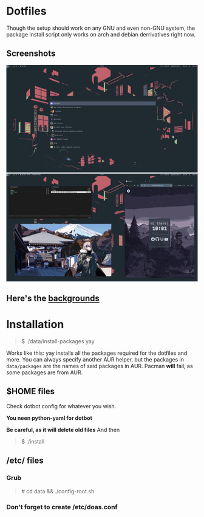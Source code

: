 # Dotfiles

Though the setup should work on any GNU and even non-GNU system, the package install script only works on arch and debian derrivatives right now.

## Screenshots

![](data/screenshots/menu.png)
![](data/screenshots/apps.png)

## Here's the [backgrounds](backgrounds.md)

# Installation

> $ ./data/install-packages yay

Works like this: yay installs all the packages required for the dotfiles and more. You can always specify another AUR helper, but the packages in `data/packages` are the names of said packages in AUR. Pacman **will** fail, as some packages are from AUR.

## $HOME files

Check dotbot config for whatever you wish.

**You neen python-yaml for dotbot**

**Be careful, as it will delete old files**
And then

> $ ./install

## /etc/ files

### Grub

> \# cd data && ./config-root.sh

### Don't forget to create /etc/doas.conf
